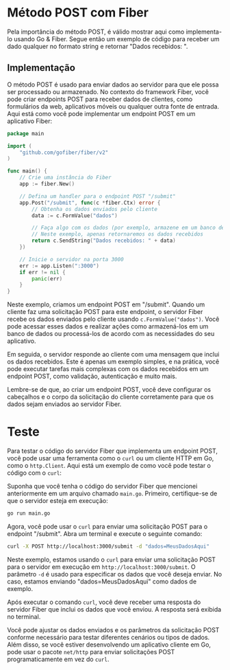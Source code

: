 # Método POST com Fiber
Pela importância do método POST, é válido mostrar aqui como implementa-lo usando Go & Fiber. Segue então um exemplo de
código para receber um dado qualquer no formato string e retornar "Dados recebidos: <Dado enviado>".

## Implementação
O método POST é usado para enviar dados ao servidor para que ele possa ser processado ou armazenado. No contexto do 
framework Fiber, você pode criar endpoints POST para receber dados de clientes, como formulários da web, aplicativos 
móveis ou qualquer outra fonte de entrada. Aqui está como você pode implementar um endpoint POST em um aplicativo Fiber:

```go
package main

import (
	"github.com/gofiber/fiber/v2"
)

func main() {
	// Crie uma instância do Fiber
	app := fiber.New()

	// Defina um handler para o endpoint POST "/submit"
	app.Post("/submit", func(c *fiber.Ctx) error {
		// Obtenha os dados enviados pelo cliente
		data := c.FormValue("dados")

		// Faça algo com os dados (por exemplo, armazene em um banco de dados)
		// Neste exemplo, apenas retornaremos os dados recebidos
		return c.SendString("Dados recebidos: " + data)
	})

	// Inicie o servidor na porta 3000
	err := app.Listen(":3000")
	if err != nil {
		panic(err)
	}
}
```

Neste exemplo, criamos um endpoint POST em "/submit". Quando um cliente faz uma solicitação POST para este endpoint, o 
servidor Fiber recebe os dados enviados pelo cliente usando `c.FormValue("dados")`. Você pode acessar esses dados e 
realizar ações como armazená-los em um banco de dados ou processá-los de acordo com as necessidades do seu aplicativo.

Em seguida, o servidor responde ao cliente com uma mensagem que inclui os dados recebidos. Este é apenas um exemplo 
simples, e na prática, você pode executar tarefas mais complexas com os dados recebidos em um endpoint POST, como 
validação, autenticação e muito mais.

Lembre-se de que, ao criar um endpoint POST, você deve configurar os cabeçalhos e o corpo da solicitação do cliente 
corretamente para que os dados sejam enviados ao servidor Fiber.

# Teste
Para testar o código do servidor Fiber que implementa um endpoint POST, você pode usar uma ferramenta como o `curl` ou 
um cliente HTTP em Go, como o `http.Client`. Aqui está um exemplo de como você pode testar o código com o `curl`:

Suponha que você tenha o código do servidor Fiber que mencionei anteriormente em um arquivo chamado `main.go`. Primeiro,
certifique-se de que o servidor esteja em execução:

```bash
go run main.go
```

Agora, você pode usar o `curl` para enviar uma solicitação POST para o endpoint "/submit". Abra um terminal e execute o 
seguinte comando:

```bash
curl -X POST http://localhost:3000/submit -d "dados=MeusDadosAqui"
```

Neste exemplo, estamos usando o `curl` para enviar uma solicitação POST para o servidor em execução em 
`http://localhost:3000/submit`. O parâmetro `-d` é usado para especificar os dados que você deseja enviar. No caso, 
estamos enviando "dados=MeusDadosAqui" como dados de exemplo.

Após executar o comando `curl`, você deve receber uma resposta do servidor Fiber que inclui os dados que você enviou. A 
resposta será exibida no terminal.

Você pode ajustar os dados enviados e os parâmetros da solicitação POST conforme necessário para testar diferentes 
cenários ou tipos de dados. Além disso, se você estiver desenvolvendo um aplicativo cliente em Go, pode usar o pacote `net/http` para enviar solicitações POST programaticamente em vez do `curl`.